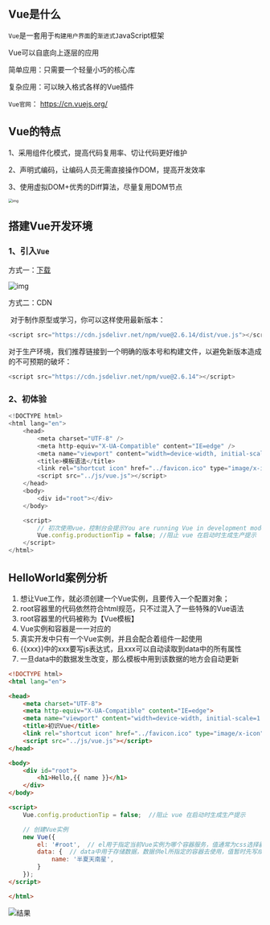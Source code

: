 ## Vue是什么
`Vue`是一套用于`构建用户界面`的`渐进式J`avaScript框架

Vue可以自底向上逐层的应用

简单应用：只需要一个轻量小巧的核心库

复杂应用：可以映入格式各样的Vue插件

`Vue官网`： https://cn.vuejs.org/

## Vue的特点

1、采用组件化模式，提高代码复用率、切让代码更好维护

2、声明式编码，让编码人员无需直接操作DOM，提高开发效率

3、使用虚拟DOM+优秀的Diff算法，尽量复用DOM节点

<img src="\imgs\图1.png" alt="img" style="zoom: 50%;" />

## 搭建Vue开发环境

### 1、引入`Vue`

方式一：[下载](https://cn.vuejs.org/v2/guide/installation.html)

<img src="\imgs\图2.png" alt="img"  />

方式二：CDN

​	对于制作原型或学习，你可以这样使用最新版本：

```javascript
<script src="https://cdn.jsdelivr.net/npm/vue@2.6.14/dist/vue.js"></script>
```

对于生产环境，我们推荐链接到一个明确的版本号和构建文件，以避免新版本造成的不可预期的破坏：

```javascript
<script src="https://cdn.jsdelivr.net/npm/vue@2.6.14"></script>
```

### 2、初体验

```javascript
<!DOCTYPE html>
<html lang="en">
    <head>
        <meta charset="UTF-8" />
        <meta http-equiv="X-UA-Compatible" content="IE=edge" />
        <meta name="viewport" content="width=device-width, initial-scale=1.0" />
        <title>模板语法</title>
        <link rel="shortcut icon" href="../favicon.ico" type="image/x-icon" />
        <script src="../js/vue.js"></script>
    </head>
    <body>
        <div id="root"></div>
    </body>

    <script>
        // 初次使用vue，控制台会提示You are running Vue in development mode.Make sure to turn on production mode when deploying for production.只需进行如下设置
        Vue.config.productionTip = false; //阻止 vue 在启动时生成生产提示
    </script>
</html>
```

## HelloWorld案例分析

1. 想让Vue工作，就必须创建一个Vue实例，且要传入一个配置对象；
2. root容器里的代码依然符合html规范，只不过混入了一些特殊的Vue语法
3. root容器里的代码被称为【Vue模板】
4. Vue实例和容器是一一对应的
5. 真实开发中只有一个Vue实例，并且会配合着组件一起使用
6. {{xxx}}中的xxx要写js表达式，且xxx可以自动读取到data中的所有属性
7. 一旦data中的数据发生改变，那么模板中用到该数据的地方会自动更新

```html
<!DOCTYPE html>
<html lang="en">

<head>
    <meta charset="UTF-8">
    <meta http-equiv="X-UA-Compatible" content="IE=edge">
    <meta name="viewport" content="width=device-width, initial-scale=1.0">
    <title>初识Vue</title>
    <link rel="shortcut icon" href="../favicon.ico" type="image/x-icon">
    <script src="../js/vue.js"></script>
</head>

<body>
    <div id="root">
        <h1>Hello,{{ name }}</h1>
    </div>
</body>

<script>
    Vue.config.productionTip = false;  //阻止 vue 在启动时生成生产提示

    // 创建Vue实例
    new Vue({
        el: '#root',  // el用于指定当前Vue实例为哪个容器服务，值通常为css选择器字符串
        data: {  // data中用于存储数据，数据供el所指定的容器去使用，值暂时先写成一个对象
            name: '半夏天南星',
        }
    });
</script>

</html>
```

![结果](D:\Project\Personal\Vue\文档\imgs\图3.png)